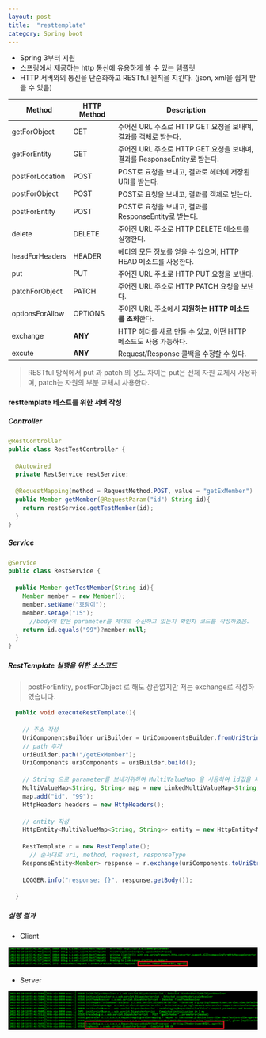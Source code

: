 ```yml
---
layout: post
title:  "resttemplate"
category: Spring boot
---
```



* Spring 3부터 지원
* 스프링에서 제공하는 http 통신에 유용하게 쓸 수 있는 템플릿
* HTTP 서버와의 통신을 단순화하고 RESTful 원칙을 지킨다. (json, xml을 쉽게 받을 수 있음)



| Method          | HTTP Method | Description                                                  |
| --------------- | ----------- | ------------------------------------------------------------ |
| getForObject    | GET         | 주어진 URL 주소로 HTTP GET 요청을 보내며, 결과를 객체로 받는다. |
| getForEntity    | GET         | 주어진 URL 주소로 HTTP GET 요청을 보내며, 결과를 ResponseEntity로 받는다. |
| postForLocation | POST        | POST로 요청을 보내고, 결과로 헤더에 저장된 URI를 받는다.     |
| postForObject   | POST        | POST로 요청을 보내고, 결과를 객체로 받는다.                  |
| postForEntity   | POST        | POST로 요청을 보내고, 결과를 ResponseEntity로 받는다.        |
| delete          | DELETE      | 주어진 URL 주소로 HTTP DELETE 메소드를 실행한다.             |
| headForHeaders  | HEADER      | 헤더의 모든 정보를 얻을 수 있으며, HTTP HEAD 메소드를 사용한다. |
| put             | PUT         | 주어진 URL 주소로 HTTP PUT 요청을 보낸다.                    |
| patchForObject  | PATCH       | 주어진 URL 주소로 HTTP PATCH 요청을 보낸다.                  |
| optionsForAllow | OPTIONS     | 주어진 URL 주소에서 **지원하는 HTTP 메소드를 조회**한다.     |
| exchange        | **ANY**     | HTTP 헤더를 새로 만들 수 있고, 어떤 HTTP 메소드도 사용 가능하다. |
| excute          | **ANY**     | Request/Response 콜백을 수정할 수 있다.                      |



> RESTful 방식에서 put 과 patch 의 용도 차이는 put은 전체 자원 교체시 사용하며, patch는 자원의 부분 교체시 사용한다.



#### resttemplate 테스트를 위한 서버 작성

##### Controller

```java
@RestController
public class RestTestController {
  
  @Autowired
  private RestService restService;
  
  @RequestMapping(method = RequestMethod.POST, value = "getExMember")
  public Member getMember(@RequestParam("id") String id){
    return restService.getTestMember(id);
  }
}
```



##### Service

```java
@Service
public class RestService {
  
  public Member getTestMember(String id){
    Member member = new Member();
    member.setName("호랑이");
    member.setAge("15");
      //body에 받은 parameter를 제대로 수신하고 있는지 확인차 코드를 작성하였음.
    return id.equals("99")?member:null;
  }
}
```



##### RestTemplate 실행을 위한 소스코드

> postForEntity, postForObject 로 해도 상관없지만 저는 exchange로 작성하였습니다.

```java
  public void executeRestTemplate(){
    
    // 주소 작성
    UriComponentsBuilder uriBuilder = UriComponentsBuilder.fromUriString("http://127.0.0.1:8090");
    // path 추가
    uriBuilder.path("/getExMember");
    UriComponents uriComponents = uriBuilder.build();

    // String 으로 parameter를 보내기위하여 MultiValueMap 을 사용하여 id값을 세팅
    MultiValueMap<String, String> map = new LinkedMultiValueMap<String, String>();
    map.add("id", "99");
    HttpHeaders headers = new HttpHeaders();
      
    // entity 작성
    HttpEntity<MultiValueMap<String, String>> entity = new HttpEntity<MultiValueMap<String, String>>(map, headers);
    
    RestTemplate r = new RestTemplate();
      // 순서대로 uri, method, request, responseType
    ResponseEntity<Member> response = r.exchange(uriComponents.toUriString(), HttpMethod.POST, entity, Member.class);
    
    LOGGER.info("response: {}", response.getBody());
    
  }
```





##### 실행 결과

* Client

![ClientLog](..\image\2022-02-10\ClientLog.PNG)



* Server

![ServerLog](..\image\2022-02-10\ServerLog.PNG)